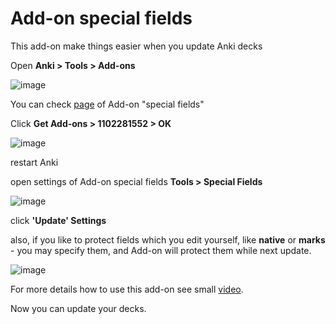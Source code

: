 <h1>Add-on special fields</h1>

This add-on make things easier when you update Anki decks

Open **Anki > Tools > Add-ons**

![image](https://user-images.githubusercontent.com/39419221/200498467-26700367-d17e-4704-813c-59b3f0502e94.png)

You can check [page](https://ankiweb.net/shared/info/1102281552) of Add-on "special fields"

Click **Get Add-ons > 1102281552 > OK**

![image](https://user-images.githubusercontent.com/39419221/200498685-bb38bca2-51d1-4d8d-ac63-d453e53544ae.png)

restart Anki

open settings of Add-on special fields **Tools > Special Fields**

![image](https://user-images.githubusercontent.com/39419221/200498866-7718e0aa-873c-4ed6-aec4-3abbd733f731.png)

click **'Update' Settings**

also, if you like to protect fields which you edit yourself, like **native** or **marks** - you may specify them, and Add-on will protect them while next update.

![image](https://user-images.githubusercontent.com/39419221/200588055-7ed7d3f7-5010-41b8-a98b-21426a2fcc4d.png)

For more details how to use this add-on see small [video](https://youtu.be/TTHpODHBk3U).

Now you can update your decks.
